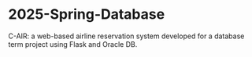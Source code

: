 # 2025-Spring-Database

C-AIR: a web-based airline reservation system developed for a database term project using Flask and Oracle DB.